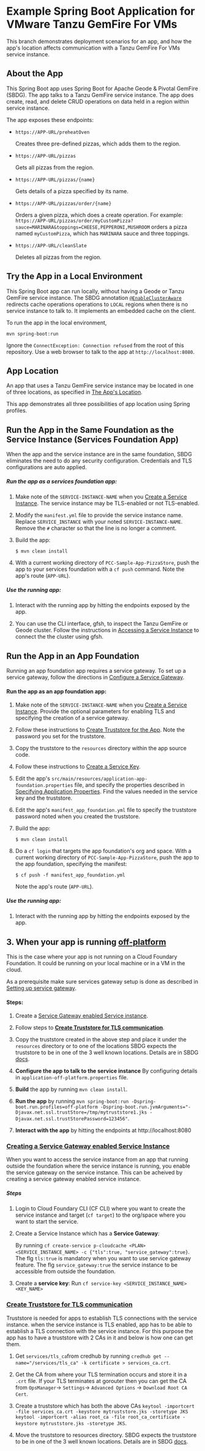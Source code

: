 # Example Spring Boot Application for VMware Tanzu GemFire For VMs

This branch demonstrates deployment scenarios for an app,
and how the app's location affects communication with a Tanzu GemFire For VMs
service instance.

## About the App

This Spring Boot app uses Spring Boot for Apache Geode & Pivotal GemFire (SBDG).
The app talks to a Tanzu GemFire service instance.
The app does create, read, and delete CRUD operations on data held
in a region within service instance.

The app exposes these endpoints:  
    
-  `https://APP-URL/preheatOven`  
        
    Creates three pre-defined pizzas, which adds them to the region.
        
-  `https://APP-URL/pizzas` 
    
    Gets all pizzas from the region.
        
-  `https://APP-URL/pizzas/{name}`
    
    Gets details of a pizza specified by its name.
         
-  `https://APP-URL/pizzas/order/{name}`
    
    Orders a given pizza, which does a create operation. 
    For example: `https://APP-URL/pizzas/order/myCustomPizza?sauce=MARINARA&toppings=CHEESE,PEPPERONI,MUSHROOM` orders a pizza named `myCustomPizza`,
    which has `MARINARA` sauce and three toppings. 
   
-  `https://APP-URL/cleanSlate` 
        
    Deletes all pizzas from the region.

## Try the App in a Local Environment

This Spring Boot app can run locally, 
without having a Geode or Tanzu GemFire service instance.
The SBDG annotation [`@EnableClusterAware`](https://docs.spring.io/spring-boot-data-geode-build/current/reference/html5/#geode-configuration-declarative-annotations-productivity-enableclusteraware)
redirects cache operations operations to `LOCAL` regions
when there is no service instance to talk to.
It implements an embedded cache on the client.  

To run the app in the local environment,
 
```
mvn spring-boot:run
```
Ignore the `ConnectException: Connection refused`
from the root of this repository.
Use a web browser to talk to the app at `http://localhost:8080`.

## App Location

An app that uses a Tanzu GemFire service instance may be
located in one of three locations,
as specified in [The App's Location](https://docs.pivotal.io/p-cloud-cache/1-13-beta/architecture.html#AppLocation).

This app demonstrates all three possibilities of app location
using Spring profiles.

## Run the App in the Same Foundation as the Service Instance (Services Foundation App)

When the app and the service instance are in the same foundation,
SBDG eliminates the need to do any security configuration.
Credentials and TLS configurations are auto applied. 

##### Run the app as a services foundation app:

1. Make note of the `SERVICE-INSTANCE-NAME` when you
[Create a Service Instance](https://docs.pivotal.io/p-cloud-cache/1-13-beta/create-instance.html#create-SI).
The service instance may be TLS-enabled or not TLS-enabled.

2. Modify the `manifest.yml` file to provide the service instance name.
Replace `SERVICE_INSTANCE` with your noted `SERVICE-INSTANCE-NAME`.
Remove the `#` character so that the line is no longer a comment.

3. Build the app:

    ```
    $ mvn clean install
    ```

4. With a current working directory of `PCC-Sample-App-PizzaStore`,
push the app to your services foundation with a `cf push` command.
Note the app's route (`APP-URL`).

##### Use the running app:

1. Interact with the running app by hitting the endpoints exposed by the app.

2. You can use the CLI interface, gfsh, to inspect the Tanzu GemFire
or Geode cluster.
Follow the instructions in [Accessing a Service Instance](https://docs.pivotal.io/p-cloud-cache/1-13-beta/accessing-instance.html)
to connect the the cluster using gfsh.

## Run the App in an App Foundation

Running an app foundation app requires a service gateway.
To set up a service gateway,
follow the directions in
[Configure a Service Gateway](https://docs.pivotal.io/p-cloud-cache/1-13-beta/configure-service-gateway.html).

#### Run the app as an app foundation app:

1. Make note of the `SERVICE-INSTANCE-NAME` when you
[Create a Service Instance](https://docs.pivotal.io/p-cloud-cache/1-13-beta/create-instance.html#create-SI).
Provide the optional parameters for enabling TLS and specifying
the creation of a service gateway.

2. Follow these instructions to
[Create Truststore for the App](https://docs.pivotal.io/p-cloud-cache/1-13-beta/running-app.html#app-truststore).
Note the password you set for the truststore.

3. Copy the truststore to the `resources` directory within the app source code.

4. Follow these instructions to [Create a Service Key](https://docs.pivotal.io/p-cloud-cache/1-13-beta/accessing-instance.html#create-service-key). 

5. Edit the app's `src/main/resources/application-app-foundation.properties`
file,
and specify the properties described in [Specifying Application Properties](https://docs.pivotal.io/p-cloud-cache/1-13-beta/running-app.html#app-properties).
Find the values needed in the service key and the truststore. 

6. Edit the app's `manifest_app_foundation.yml` file to specify the
truststore password noted when you created the truststore.

7. Build the app:

    ```
    $ mvn clean install
    ```

8. Do a `cf login` that targets the app foundation's org and space.
With a current working directory of `PCC-Sample-App-PizzaStore`,
push the app to the app foundation, specifying the manifest:

    ```
    $ cf push -f manifest_app_foundation.yml
    ```
    Note the app's route (`APP-URL`).

##### Use the running app:

1. Interact with the running app by hitting the endpoints exposed by the app.

## 3. When your app is running <ins>off-platform</ins>

This is the case where your app is not running on a Cloud Foundary Foundation. It could be running on your local machine 
or in a VM in the cloud.

As a prerequisite make sure services gateway setup is done as described in [Setting up service gateway](#setting-up-service-gateway). 

#### Steps:

1. Create a [Service Gateway enabled Service instance](#sge-si).

2. Follow steps to **[Create Truststore for TLS communication](#create-truststore-for-tls-communication)**.
    
3. Copy the truststore created in the above step and place it under the `resources` directory or to one of the locations SBDG expects the truststore to be in one of the 3 well known locations. Details are in SBDG [docs](https://docs.spring.io/autorepo/docs/spring-boot-data-geode-build/1.3.2.RELEASE/reference/html5/#geode-security-ssl).
      
3. **Configure the app to talk to the service instance**
     By configuring details in `application-off-platform.properties` file.  

4. **Build** the app by running `mvn clean install`.

5. **Run the app** by running `mvn spring-boot:run -Dspring-boot.run.profiles=off-platform -Dspring-boot.run.jvmArguments="-Djavax.net.ssl.trustStore=/tmp/mytruststore1.jks -Djavax.net.ssl.trustStorePassword=123456"`.

6. **Interact with the app** by hitting the endpoints at http://localhost:8080           
   
### [Creating a Service Gateway enabled Service Instance](#sge-si)

When you want to access the service instance from an app that running outside the foundation where the service instance is running,
you enable the service gateway on the service instance. This can be acheived by creating a service gateway enabled service instance.

##### Steps

1. Login to Cloud Foundary CLI (CF CLI) where you want to create the service instance and target (`cf target`) to the org/space where you want to start the service.

2. Create a Service Instance which has a **Service Gateway**:

   By running `cf create-service p-cloudcache <PLAN> <SERVICE_INSTANCE_NAME> -c {"tls":true, "service_gateway":true}`.
   The flg `tls:true` is mandatory when you want to use service gateway feature.
   The flg `service_gateway:true` the service instance to be accessible from outside the foundation.
      
3. Create a **service key**:
   Run `cf service-key <SERVICE_INSTANCE_NAME> <KEY_NAME>`
 
### [Create Truststore for TLS communication](#create-truststore-for-tls-communication)

Truststore is needed for apps to establish TLS connections with the service instance. 
when the service instance is TLS enabled, app has to be able to establish a TLS connection with the service instance. For this purpose the app has to have a truststore with 2 CAs in it and below is how one can get them.
   
   1. Get `services/tls_ca`from credhub by running `credhub get --name="/services/tls_ca" -k certificate > services_ca.crt`.
   
   2. Get the CA from where your TLS termination occurs and store it in a `.crt` file. If your TLS terminates at gorouter then you can get the CA from `OpsManager`-> `Settings`-> `Advanced Options` -> `Download Root CA Cert`.
   
   3. Create a truststore which has both the above CAs
    `keytool -importcert -file services_ca.crt -keystore mytruststore.jks -storetype JKS`
    `keytool -importcert -alias root_ca -file root_ca_certificate -keystore mytruststore.jks -storetype JKS`.
    
   4. Move the truststore to resources directory. SBDG expects the truststore to be in one of the 3 well known locations. Details are in SBDG [docs](https://docs.spring.io/autorepo/docs/spring-boot-data-geode-build/1.3.2.RELEASE/reference/html5/#geode-security-ssl).
 
